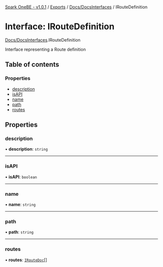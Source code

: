 [Spark OneBE - v1.0.1](../README.md) / [Exports](../modules.md) / [Docs/DocsInterfaces](../modules/Docs_DocsInterfaces.md) / IRouteDefinition

# Interface: IRouteDefinition

[Docs/DocsInterfaces](../modules/Docs_DocsInterfaces.md).IRouteDefinition

Interface representing a Route definition

## Table of contents

### Properties

- [description](Docs_DocsInterfaces.IRouteDefinition.md#description)
- [isAPI](Docs_DocsInterfaces.IRouteDefinition.md#isapi)
- [name](Docs_DocsInterfaces.IRouteDefinition.md#name)
- [path](Docs_DocsInterfaces.IRouteDefinition.md#path)
- [routes](Docs_DocsInterfaces.IRouteDefinition.md#routes)

## Properties

### description

• **description**: `string`

___

### isAPI

• **isAPI**: `boolean`

___

### name

• **name**: `string`

___

### path

• **path**: `string`

___

### routes

• **routes**: [`IRouteDoc`](Docs_DocsInterfaces.IRouteDoc.md)[]
